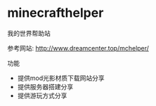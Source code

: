 # minecrafthelper
我的世界帮助站

参考网站:
http://www.dreamcenter.top/mchelper/

功能
- 提供mod光影材质下载网站分享
- 提供服务器搭建分享
- 提供游玩方式分享
